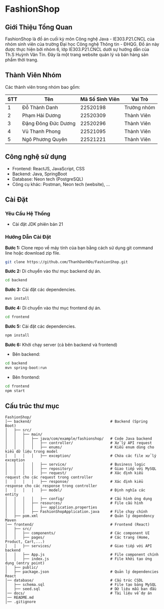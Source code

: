 # FashionShop

## Giới Thiệu Tổng Quan

FashionShop là đồ án cuối kỳ môn Công nghệ Java - IE303.P21.CNCL của nhóm sinh viên của trường Đại học Công nghệ Thông tin - ĐHQG. Đồ án này được thực hiện bởi nhóm 6, lớp IE303.P21.CNCL dưới sự hướng dẫn của Th.S Huỳnh Văn Tín. Đây là một trang website quản lý và bán hàng sản phẩm thời trang.

## Thành Viên Nhóm

Các thành viên trong nhóm bao gồm:

| STT | Tên                  | Mã Số Sinh Viên | Vai Trò     |
| --- | -------------------- | --------------- | ----------- |
| 1   | Đỗ Thành Danh        | 22520198        | Trưởng nhóm |
| 2   | Phạm Hải Dương       | 22520309        | Thành Viên  |
| 3   | Đặng Đông Đức Dương  | 22520296        | Thành Viên  |
| 4   | Vũ Thanh Phong       | 22521095        | Thành Viên  |
| 5   | Ngô Phương Quyên     | 22521221        | Thành Viên  |

## Công nghệ sử dụng

 - Frontend: ReactJS, JavaScript, CSS
 - Backend: Java, SpringBoot
 - Database: Neon tech (PostgreSQL)
 - Công cụ khác: Postman, Neon tech (website), ...

## Cài Đặt

### Yêu Cầu Hệ Thống

-   Cài đặt JDK phiên bản 21

### Hướng Dẫn Cài Đặt

**Bước 1:** Clone repo về máy tính của bạn bằng cách sử dụng git command line hoặc download zip file.

```bash
git clone https://github.com/ThanhDanhDo/FashionShop.git
```

**Bước 2:** Di chuyển vào thư mục backend dự án.

```bash
cd backend
```
**Bước 3:** Cài đặt các dependencies.

```bash
mvn install
```

**Bước 4:** Di chuyển vào thư mục frontend dự án.

```bash
cd frontend
```
**Bước 5:** Cài đặt các dependencies.

```bash
npm install
```
**Bước 6:** Khởi chạy server (cả bên backend và frontend)
- Bên backend:
```bash
cd backend
mvn spring-boot:run
```
- Bên frontend:
```bash
cd frontend
npm start
```

## Cấu trúc thư mục

```text
FashionShop/  
│── backend/                                    # Backend (Spring Boot)
│   ├── src/
│   │   ├── main/
│   │   │   ├── java/com/example/fashionshop/   # Code Java backend
│   │   │   │   ├── controller/                 # Xử lý API request
│   │   │   │   ├── enums/                      # Kiểu enum dùng cho kiểu dữ liệu trong model
│   │   │   │   ├── exception/                  # Chứa các file xử lý exception
│   │   │   │   ├── service/                    # Business logic
│   │   │   │   ├── repository/                 # Giao tiếp với MySQL
│   │   │   │   ├── request/                    # Xác định kiểu request cho các request trong controller
│   │   │   │   ├── response/                   # Xác định kiểu response cho các response trong controller
│   │   │   │   ├── model/                      # Định nghĩa các entity
│   │   │   │   ├── config/                     # Cấu hình ứng dụng
│   │   │   ├── resources/                      # File cấu hình
│   │   │   │   ├── application.properties
│   │   │   ├── FashionShopApplication.java     # File chạy chính
│   ├── pom.xml                                 # Quản lý dependency Maven
│── frontend/                                   # Frontend (React)
│   ├── src/
│   │   ├── components/                         # Các component UI
│   │   ├── pages/                              # Các trang (Home, Product, Cart,...)
│   │   ├── services/                           # Giao tiếp với API backend
│   │   ├── App.js                              # File component chính
│   │   ├── index.js                            # File khởi tạo ứng dụng (entry point)
│   ├── public/
│   ├── package.json                            # Quản lý dependencies React
│── database/                                   # Cấu trúc CSDL
│   ├── schema.sql                              # File tạo bảng MySQL
│   ├── seed.sql                                # Dữ liệu mẫu ban đầu
│── docs/                                       # Tài liệu về dự án
│── README.md                     
│── .gitignore                     
```
